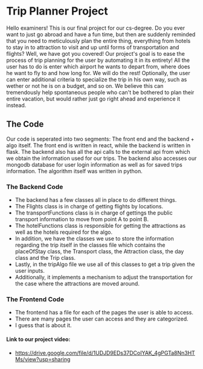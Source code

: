 # Trip Planner Project
Hello examiners! This is our final project for our cs-degree.
Do you ever want to just go abroad and have a fun time, but then are suddenly reminded that you need to meticulously plan the entire thing, everything from hotels to stay in to attraction to visit and up until forms of transportation and flights?
Well, we have got you covered!
Our project's goal is to ease the process of trip planning for the user by automating it in its entirety!
All the user has to do is enter which airport he wants to depart from, where does he want to fly to and how long for. We will do the rest!
Optionally, the user can enter additional criteria to specialize the trip in his own way, such as wether or not he is on a budget, and so on.
We believe this can tremendously help spontaneous people who can't be bothered to plan their entire vacation, but would rather just go right ahead and experience it instead.
## The Code
Our code is seperated into two segments:
The front end and the backend + algo itself.
The front end is written in react, while the backend is written in flask.
The backend also has all the api calls to the external api from which we obtain the information used for our trips.
The backend also accesses our mongodb database for user login information as well as for saved trips information.
The algorithm itself was written in python.
### The Backend Code
* The backend has a few classes all in place to do different things.
* The Flights class is in charge of getting flights by locations.
* The transportFunctions class is in charge of gettings the public transport information to move from point A to point B.
* The hotelFunctions class is responsible for getting the attractions as well as the hotels required for the algo.
* In addition, we have the classes we use to store the information regarding the trip itself in the classes file which contains the placeOfStay class, the Transport class, the Attraction class, the day class and the Trip class.
* Lastly, in the tripAlgo file we use all of this classes to get a trip given the user inputs.
* Additionally, it implements a mechanism to adjust the transportation for the case where the attractions are moved around.
### The Frontend Code
* The frontend has a file for each of the pages the user is able to access.
* There are many pages the user can access and they are categorized.
* I guess that is about it.
#### Link to our project video:
* https://drive.google.com/file/d/1UDJD9EDs37DCoIYAK_4gPGTa8Nn3HTMs/view?usp=sharing
